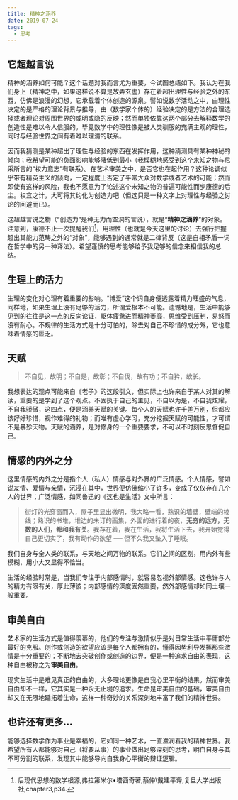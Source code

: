 ```yaml
---
title: 精神之涵养
date: 2019-07-24
tags:
  - 思考
---
```


## 它超越言说

精神的涵养如何可能？这个话题对我而言尤为重要，今试图总结如下。我认为在我们身上（精神之中，如果这样说不算是故弄玄虚）存在着超出理性与经验之外的东西，仿佛是浪漫的幻想，它承载着个体创造的源泉。譬如说数学活动之中，由理性决定的是严格的理论背景与推导，由（数学家个体的）经验决定的是方法的合理选择或者理论对周围世界的或明或隐的反映；然而单独依靠这两个部分去解释数学的创造性是难以令人信服的。毕竟数学中的理性像是被人类驯服的充满主观的理性，同时与经验世界之间有着难以理清的联系。

因而我猜测是某种超出了理性与经验的东西在发挥作用，这种猜测具有某种神秘的倾向；我希望可能的负面影响能够降低到最小（我模糊地感受到这个未知之物与尼采所言的“权力意志”有联系）。在艺术审美之中，是否它也在起作用？这种论调似乎带有精英主义的倾向，一定程度上否定了平常大众对数学或者艺术的可能；然而即使有这样的风险，我也不愿意为了论述这个未知之物的普遍可能性而步康德的后尘。权宜之计，大可将其约化为创造力吧（但这只是一种文字上对理性与经验之讨论的回避而已）。

这超越言说之物（“创造力”是种无力而空洞的言说），就是“**精神之涵养**”的对象。注意到，康德不止一次提醒我们[^1]，用理性（也就是今天这里的讨论）去强行把握超出其能力范畴之外的“对象”，能够遇到的通常就是二律背反（这是自相矛盾一词在哲学中的另一种译法）。希望谨慎的思考能够给予我足够的信念来相信我的总结。

## 生理上的活力

生理的变化对心理有着重要的影响。“博爱”这个词自身便透露着精力旺盛的气息，同样地，如果生理上没有足够的活力，所谓爱根本不可能。遗憾地是，生活中能够见到的往往是这一点的反向论证，躯体疲惫进而精神萎靡，思维受到压制，易怒而没有耐心。不规律的生活方式是十分可怕的，除去对自己不珍惜的成分外，它也意味着情感的匮乏。

## 天赋

> 不自见，故明；不自是，故彰；不自伐，故有功；不自矜，故长。

我想表达的观点可能来自《老子》的这段引文，但实际上也许来自于某人对其的解读，重要的是学到了这个观点。不固执于自己的主见，不自以为是，不自我炫耀，不自我骄傲，这四点，便是涵养天赋的关键。每个人的天赋也许千差万别，但都应该好好珍惜，视作难得的礼物；而唯有虚心学习，充分挖掘天赋的可能性，才可谓不是暴殄天物。天赋的涵养，是对修身的一个重要要求，不可以不时刻反思督促自己。

## 情感的内外之分

这里情感的内外之分是指个人（私人）情感与对外界的广泛情感。个人情感，譬如说友情、爱情与亲情，沉浸在其中，世界便仿佛缩小了许多，变成了仅仅存在几个人的世界；广泛情感，如同鲁迅的《这也是生活》文中所言：

> 街灯的光穿窗而入，屋子里显出微明，我大略一看，熟识的墙壁，壁端的棱线；熟识的书堆，堆边的未订的画集，外面的进行着的夜，**无穷的远方，无数的人们，都和我有关**。我存在着，我在生活，我将生活下去，我开始觉得自己更切实了，我有动作的欲望 ── 但不久我又坠入了睡眠。

我们自身与全人类的联系，与天地之间万物的联系。它们之间的区别，用内外有些模糊，用小大又显得不恰当。

生活的经验时常是，当我们专注于内部感情时，就容易忽视外部情感。这也许与人的精力有限有关，厚此薄彼；内部感情的深度固然重要，然外部感情却如同土壤一般重要。

## 审美自由

艺术家的生活方式是值得羡慕的，他们的专注与激情似乎是对日常生活中平庸部分最好的克服。创作或创造的欲望应该是每个人都拥有的，懂得因势利导发挥那些激情是十分重要的；不断地去突破创作或创造的边界，便是一种追求自由的表现，这种自由被称之为**审美自由**。

现实生活中是难见真正的自由的，大多理论更像是自我心里平衡的结果。然而审美自由却不一样，它其实是一种永无止境的追求。生命是审美自由的基础，审美自由却又在无限地延拓着生命，这样一种奇妙的关系深刻地丰富了我们的精神世界。

## 也许还有更多...

能够选择数学作为事业是幸福的，它如同一种艺术，一直滋润着我的精神世界。我希望所有人都能够对自己（将要从事）的事业做出足够深刻的思考，明白自身与其不可分割的联系，发现其中能够导向自我身心平衡的辩证逻辑。

[^1]: 后现代思想的数学根源,弗拉第米尔•塔西奇著,蔡仲\戴建平译,复旦大学出版社,chapter3,p34.
